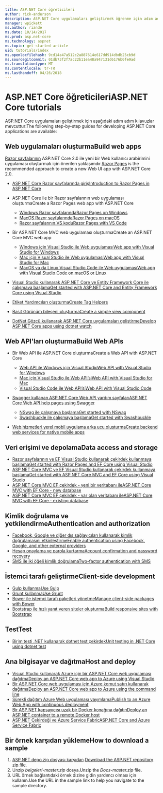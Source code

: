 ```yaml
---
title: ASP.NET Core öğreticileri
author: rick-anderson
description: ASP.NET Core uygulamaları geliştirmek öğrenme için adım adım kılavuzlar listesi.
manager: wpickett
ms.author: riande
ms.date: 10/14/2017
ms.prod: asp.net-core
ms.technology: aspnet
ms.topic: get-started-article
uid: tutorials/index
ms.openlocfilehash: 9cd14a47a512c2a887614e617dd914dbdb25cb9d
ms.sourcegitcommit: 01db73f2f7ac22b11ea48a947131d6176b0fe9ad
ms.translationtype: MT
ms.contentlocale: tr-TR
ms.lasthandoff: 04/26/2018
---
```

# <a name="aspnet-core-tutorials"></a><span data-ttu-id="b797c-103">ASP.NET Core öğreticileri</span><span class="sxs-lookup"><span data-stu-id="b797c-103">ASP.NET Core tutorials</span></span>

<span data-ttu-id="b797c-104">ASP.NET Core uygulamaları geliştirmek için aşağıdaki adım adım kılavuzlar mevcuttur:</span><span class="sxs-lookup"><span data-stu-id="b797c-104">The following step-by-step guides for developing ASP.NET Core applications are available:</span></span>

## <a name="build-web-apps"></a><span data-ttu-id="b797c-105">Web uygulamaları oluşturma</span><span class="sxs-lookup"><span data-stu-id="b797c-105">Build web apps</span></span>

<span data-ttu-id="b797c-106">[Razor sayfalarının](xref:mvc/razor-pages/index) ASP.NET Core 2.0 ile yeni bir Web kullanıcı arabirimini uygulaması oluşturmak için önerilen yaklaşımdır.</span><span class="sxs-lookup"><span data-stu-id="b797c-106">[Razor Pages](xref:mvc/razor-pages/index) is the recommended approach to create a new Web UI app with ASP.NET Core 2.0.</span></span>

* [<span data-ttu-id="b797c-107">ASP.NET Core Razor sayfalarında giriş</span><span class="sxs-lookup"><span data-stu-id="b797c-107">Introduction to Razor Pages in ASP.NET Core</span></span>](xref:mvc/razor-pages/index)
* <span data-ttu-id="b797c-108">ASP.NET Core ile bir Razor sayfalarının web uygulaması oluşturma</span><span class="sxs-lookup"><span data-stu-id="b797c-108">Create a Razor Pages web app with ASP.NET Core</span></span>

   * [<span data-ttu-id="b797c-109">Windows Razor sayfalarında</span><span class="sxs-lookup"><span data-stu-id="b797c-109">Razor Pages on Windows</span></span>](xref:tutorials/razor-pages/index)
   * [<span data-ttu-id="b797c-110">MacOS Razor sayfalarında</span><span class="sxs-lookup"><span data-stu-id="b797c-110">Razor Pages on macOS</span></span>](xref:tutorials/razor-pages-mac/index)
   * [<span data-ttu-id="b797c-111">Razor sayfalarının VS kodu</span><span class="sxs-lookup"><span data-stu-id="b797c-111">Razor Pages with VS Code</span></span>](xref:tutorials/razor-pages-vsc/index)  

* <span data-ttu-id="b797c-112">Bir ASP.NET Core MVC web uygulaması oluşturma</span><span class="sxs-lookup"><span data-stu-id="b797c-112">Create an ASP.NET Core MVC web app</span></span>

   * [<span data-ttu-id="b797c-113">Windows için Visual Studio ile Web uygulaması</span><span class="sxs-lookup"><span data-stu-id="b797c-113">Web app with Visual Studio for Windows</span></span>](xref:tutorials/first-mvc-app/index)
   * [<span data-ttu-id="b797c-114">Mac için Visual Studio ile Web uygulaması</span><span class="sxs-lookup"><span data-stu-id="b797c-114">Web app with Visual Studio for Mac</span></span>](xref:tutorials/first-mvc-app-mac/index)
   * [<span data-ttu-id="b797c-115">MacOS ya da Linux Visual Studio Code ile Web uygulaması</span><span class="sxs-lookup"><span data-stu-id="b797c-115">Web app with Visual Studio Code on macOS or Linux</span></span>](xref:tutorials/first-mvc-app-xplat/index)

* [<span data-ttu-id="b797c-116">Visual Studio kullanarak ASP.NET Core ve Entity Framework Core ile çalışmaya başlama</span><span class="sxs-lookup"><span data-stu-id="b797c-116">Get started with ASP.NET Core and Entity Framework Core using Visual Studio</span></span>](xref:data/ef-mvc/index)
* [<span data-ttu-id="b797c-117">Etiket Yardımcıları oluşturma</span><span class="sxs-lookup"><span data-stu-id="b797c-117">Create Tag Helpers</span></span>](xref:mvc/views/tag-helpers/authoring)
* [<span data-ttu-id="b797c-118">Basit Görünüm bileşeni oluşturma</span><span class="sxs-lookup"><span data-stu-id="b797c-118">Create a simple view component</span></span>](xref:mvc/views/view-components#walkthrough-creating-a-simple-view-component)
* [<span data-ttu-id="b797c-119">DotNet Gözcü kullanarak ASP.NET Core uygulamaları geliştirme</span><span class="sxs-lookup"><span data-stu-id="b797c-119">Develop ASP.NET Core apps using dotnet watch</span></span>](xref:tutorials/dotnet-watch)

## <a name="build-web-apis"></a><span data-ttu-id="b797c-120">Web API'ları oluşturma</span><span class="sxs-lookup"><span data-stu-id="b797c-120">Build Web APIs</span></span>
* <span data-ttu-id="b797c-121">Bir Web API ile ASP.NET Core oluşturma</span><span class="sxs-lookup"><span data-stu-id="b797c-121">Create a Web API with ASP.NET Core</span></span>

  * [<span data-ttu-id="b797c-122">Web API ile Windows için Visual Studio</span><span class="sxs-lookup"><span data-stu-id="b797c-122">Web API with Visual Studio for Windows</span></span>](xref:tutorials/first-web-api)
  * [<span data-ttu-id="b797c-123">Mac için Visual Studio ile Web API’si</span><span class="sxs-lookup"><span data-stu-id="b797c-123">Web API with Visual Studio for Mac</span></span>](xref:tutorials/first-web-api-mac)
  * [<span data-ttu-id="b797c-124">Visual Studio Code ile Web API’si</span><span class="sxs-lookup"><span data-stu-id="b797c-124">Web API with Visual Studio Code</span></span>](xref:tutorials/web-api-vsc)

* [<span data-ttu-id="b797c-125">Swagger kullanan ASP.NET Core Web API yardım sayfaları</span><span class="sxs-lookup"><span data-stu-id="b797c-125">ASP.NET Core Web API help pages using Swagger</span></span>](xref:tutorials/web-api-help-pages-using-swagger)
  * [<span data-ttu-id="b797c-126">NSwag ile çalışmaya başlama</span><span class="sxs-lookup"><span data-stu-id="b797c-126">Get started with NSwag</span></span>](xref:tutorials/get-started-with-nswag)
  * [<span data-ttu-id="b797c-127">Swashbuckle ile çalışmaya başlama</span><span class="sxs-lookup"><span data-stu-id="b797c-127">Get started with Swashbuckle</span></span>](xref:tutorials/get-started-with-swashbuckle)

* [<span data-ttu-id="b797c-128">Web hizmetleri yerel mobil uygulama arka ucu oluşturma</span><span class="sxs-lookup"><span data-stu-id="b797c-128">Create backend web services for native mobile apps</span></span>](xref:mobile/native-mobile-backend)

## <a name="data-access-and-storage"></a><span data-ttu-id="b797c-129">Veri erişimi ve depolama</span><span class="sxs-lookup"><span data-stu-id="b797c-129">Data access and storage</span></span>
* [<span data-ttu-id="b797c-130">Razor sayfalarının ve EF Visual Studio kullanarak çekirdek kullanmaya başlama</span><span class="sxs-lookup"><span data-stu-id="b797c-130">Get started with Razor Pages and EF Core using Visual Studio</span></span>](xref:data/ef-rp/intro)
* [<span data-ttu-id="b797c-131">ASP.NET Core MVC ve EF Visual Studio kullanarak çekirdek kullanmaya başlama</span><span class="sxs-lookup"><span data-stu-id="b797c-131">Get started with ASP.NET Core MVC and EF Core using Visual Studio</span></span>](xref:data/ef-mvc/index)
* [<span data-ttu-id="b797c-132">ASP.NET Core MVC EF çekirdek - yeni bir veritabanı ile</span><span class="sxs-lookup"><span data-stu-id="b797c-132">ASP.NET Core MVC with EF Core - new database</span></span>](/ef/core/get-started/aspnetcore/new-db)
* [<span data-ttu-id="b797c-133">ASP.NET Core MVC EF çekirdek - var olan veritabanı ile</span><span class="sxs-lookup"><span data-stu-id="b797c-133">ASP.NET Core MVC with EF Core - existing database</span></span>](/ef/core/get-started/aspnetcore/existing-db)

## <a name="authentication-and-authorization"></a><span data-ttu-id="b797c-134">Kimlik doğrulama ve yetkilendirme</span><span class="sxs-lookup"><span data-stu-id="b797c-134">Authentication and authorization</span></span>
* [<span data-ttu-id="b797c-135">Facebook, Google ve diğer dış sağlayıcıları kullanarak kimlik doğrulamasını etkinleştirme</span><span class="sxs-lookup"><span data-stu-id="b797c-135">Enable authentication using Facebook, Google, and other external providers</span></span>](xref:security/authentication/social/index)
* [<span data-ttu-id="b797c-136">Hesap onaylama ve parola kurtarma</span><span class="sxs-lookup"><span data-stu-id="b797c-136">Account confirmation and password recovery</span></span>](xref:security/authentication/accconfirm)
* [<span data-ttu-id="b797c-137">SMS ile iki öğeli kimlik doğrulama</span><span class="sxs-lookup"><span data-stu-id="b797c-137">Two-factor authentication with SMS</span></span>](xref:security/authentication/2fa)

## <a name="client-side-development"></a><span data-ttu-id="b797c-138">İstemci tarafı geliştirme</span><span class="sxs-lookup"><span data-stu-id="b797c-138">Client-side development</span></span>
* [<span data-ttu-id="b797c-139">Gulp kullanma</span><span class="sxs-lookup"><span data-stu-id="b797c-139">Use Gulp</span></span>](xref:client-side/using-gulp)
* [<span data-ttu-id="b797c-140">Grunt kullanma</span><span class="sxs-lookup"><span data-stu-id="b797c-140">Use Grunt</span></span>](xref:client-side/using-grunt)
* [<span data-ttu-id="b797c-141">Bower ile istemci tarafı paketleri yönetme</span><span class="sxs-lookup"><span data-stu-id="b797c-141">Manage client-side packages with Bower</span></span>](xref:client-side/bower)
* [<span data-ttu-id="b797c-142">Bootstrap ile hızlı yanıt veren siteler oluşturma</span><span class="sxs-lookup"><span data-stu-id="b797c-142">Build responsive sites with Bootstrap</span></span>](xref:client-side/bootstrap)

## <a name="test"></a><span data-ttu-id="b797c-143">Test</span><span class="sxs-lookup"><span data-stu-id="b797c-143">Test</span></span>
* [<span data-ttu-id="b797c-144">Birim testi .NET kullanarak dotnet test çekirdek</span><span class="sxs-lookup"><span data-stu-id="b797c-144">Unit testing in .NET Core using dotnet test</span></span>](/dotnet/articles/core/testing/unit-testing-with-dotnet-test)

## <a name="host-and-deploy"></a><span data-ttu-id="b797c-145">Ana bilgisayar ve dağıtma</span><span class="sxs-lookup"><span data-stu-id="b797c-145">Host and deploy</span></span>
* [<span data-ttu-id="b797c-146">Visual Studio kullanarak Azure için bir ASP.NET Core web uygulaması dağıtma</span><span class="sxs-lookup"><span data-stu-id="b797c-146">Deploy an ASP.NET Core web app to Azure using Visual Studio</span></span>](xref:tutorials/publish-to-azure-webapp-using-vs)
* [<span data-ttu-id="b797c-147">Bir ASP.NET Core web uygulaması için Azure komut satırı kullanarak dağıtma</span><span class="sxs-lookup"><span data-stu-id="b797c-147">Deploy an ASP.NET Core web app to Azure using the command line</span></span>](xref:tutorials/publish-to-azure-webapp-using-cli)
* [<span data-ttu-id="b797c-148">Sürekli dağıtım Azure Web uygulaması yayımlama</span><span class="sxs-lookup"><span data-stu-id="b797c-148">Publish to an Azure Web App with continuous deployment</span></span>](xref:host-and-deploy/azure-apps/azure-continuous-deployment)
* [<span data-ttu-id="b797c-149">Bir ASP.NET kapsayıcısı uzak bir Docker konağına dağıtın</span><span class="sxs-lookup"><span data-stu-id="b797c-149">Deploy an ASP.NET container to a remote Docker host</span></span>](/azure/vs-azure-tools-docker-hosting-web-apps-in-docker)
* [<span data-ttu-id="b797c-150">ASP.NET Çekirdeği ve Azure Service Fabric</span><span class="sxs-lookup"><span data-stu-id="b797c-150">ASP.NET Core and Azure Service Fabric</span></span>](/azure/service-fabric/service-fabric-add-a-web-frontend)

<a name="download"></a> 
## <a name="how-to-download-a-sample"></a><span data-ttu-id="b797c-151">Bir örnek karşıdan yükleme</span><span class="sxs-lookup"><span data-stu-id="b797c-151">How to download a sample</span></span>
1. <span data-ttu-id="b797c-152">[ASP.NET depo zip dosyası karşıdan](https://codeload.github.com/aspnet/Docs/zip/master).</span><span class="sxs-lookup"><span data-stu-id="b797c-152">[Download the ASP.NET repository zip file](https://codeload.github.com/aspnet/Docs/zip/master).</span></span>
1. <span data-ttu-id="b797c-153">Unzip *belgeleri-master.zip* dosya.</span><span class="sxs-lookup"><span data-stu-id="b797c-153">Unzip the *Docs-master.zip* file.</span></span>
1. <span data-ttu-id="b797c-154">URL örnek bağlantıdaki örnek dizine gidin yardımcı olması için kullanın.</span><span class="sxs-lookup"><span data-stu-id="b797c-154">Use the URL in the sample link to help you navigate to the sample directory.</span></span> 
